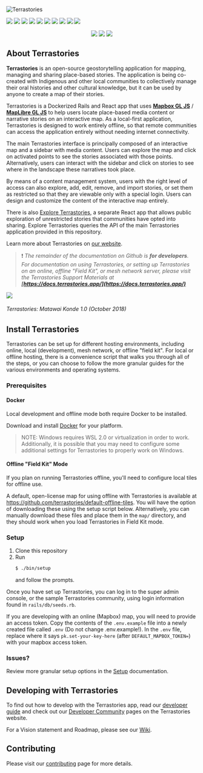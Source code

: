 ![Terrastories](documentation/logo.png)

<p>
<a href="https://github.com/terrastories/terrastories/graphs/contributors" alt="Contributors"> <img src="https://img.shields.io/github/contributors/terrastories/terrastories?logo=github" /></a>
<a href="https://github.com/terrastories/terrastories/issues" alt="Contributors"> <img src="https://img.shields.io/github/issues-closed/terrastories/terrastories?logo=github" /></a>
<a href="https://github.com/terrastories/terrastories/search" alt="Languages"><img src="https://img.shields.io/github/languages/count/terrastories/terrastories?logo=github" /></a>
<a href="https://github.com/terrastories/terrastories/search" alt="Languages"><img src="https://img.shields.io/github/languages/top/terrastories/terrastories?logo=github" /></a>
<a href="https://github.com/terrastories/terrastories/ alt="Size"><img src="https://img.shields.io/github/repo-size/terrastories/terrastories?logo=github" /></a>
<a href="https://github.com/terrastories/terrastories/pulls" alt="Pull Requests"><img src="https://img.shields.io/github/issues-pr-closed-raw/terrastories/terrastories?logo=github" /></a>
<a href="https://github.com/terrastories/terrastories/ alt="LICENSE"><img src="https://badgen.net/github/license/terrastories/terrastories?icon=github&color=green" /></a>
<a href="https://github.com/badges/shields/pulse" alt="Activity"><img src="https://img.shields.io/github/commit-activity/m/terrastories/terrastories?logo=github" /></a>
<a href="https://github.com/terrastories/terrastories/commits/main" alt="Last Commit"><img src="https://img.shields.io/github/last-commit/terrastories/terrastories?logo=github" /></a>
<a href="https://github.com/terrastories/terrastories/commits/main" alt="Total Commits"><img src="https://badgen.net/github/commits/terrastories/terrastories/main?icon=github&color=green" /></a>
</p>

<p align="center">
<a href="https://github.com/terrastories/terrastories/" alt="Stars"><img src="https://img.shields.io/github/stars/terrastories/terrastories?style=social" /></a>
<a href="https://github.com/terrastories/terrastories/" alt="Forks"><img src="https://img.shields.io/github/forks/terrastories/terrastories?style=social" /></a>
<a href="https://github.com/terrastories/terrastories/" alt="Watchers"><img src="https://img.shields.io/github/watchers/terrastories/terrastories?style=social" /></a>
</p>

## About Terrastories

**Terrastories** is an open-source geostorytelling application for mapping, managing and sharing place-based stories. The application is being co-created with Indigenous and other local communities to collectively manage their oral histories and other cultural knowledge, but it can be used by anyone to create a map of their stories.

Terrastories is a Dockerized Rails and React app that uses [**Mapbox GL JS**](https://mapbox.com) / [**MapLibre GL JS**](https://maplibre.com/) to help users locate place-based media content or narrative stories on an interactive map. As a local-first application, Terrastories is designed to work entirely offline, so that remote communities can access the application entirely without needing internet connectivity.

The main Terrastories interface is principally composed of an interactive map and a sidebar with media content. Users can explore the map and click on activated points to see the stories associated with those points. Alternatively, users can interact with the sidebar and click on stories to see where in the landscape these narratives took place. 

By means of a content management system, users with the right level of access can also explore, add, edit, remove, and import stories, or set them as restricted so that they are viewable only with a special login. Users can design and customize the content of the interactive map entirely.

There is also [Explore Terrastories](https://github.com/terrastories/explore-terrastories), a separate React app that allows public exploration of unrestricted stories that communities have opted into sharing. Explore Terrastories queries the API of the main Terrastories application provided in this repository.

Learn more about Terrastories on [our website](https://terrastories.app/). 

> ❗️ *The remainder of the documentation on Github is **for developers**. For documentation on using Terrastories, or setting up Terrastories on an online, offline "Field Kit", or mesh network server, please visit the Terrastories Support Materials at **[https://docs.terrastories.app/](https://docs.terrastories.app/)***

![](documentation/terrastories.gif)
###### *Terrastories: Matawai Konde 1.0 (October 2018)*

## Install Terrastories

Terrastories can be set up for different hosting environments, including online, local (development), mesh network, or offline "field kit". For local or offline hosting, there is a convenience script that walks you through all of the steps, or you can choose to follow the more granular guides for the various environments and operating systems.

### Prerequisites

#### Docker
Local development and offline mode both require Docker to be installed.

Download and install [Docker](https://www.docker.com/products/docker-desktop/) for your platform.

> NOTE: Windows requires WSL 2.0 or virtualization in order to work. Additionally, it is possible that you may need to configure some additional settings for Terrastories to properly work on Windows.

#### Offline "Field Kit" Mode

If you plan on running Terrastories offline, you'll need to configure local tiles for offline use.

A default, open-license map for using offline with Terrastories is available at https://github.com/terrastories/default-offline-tiles. You will have the option of downloading these using the setup script below. Alternatively, you can manually download these files and place them in the `map/` directory, and they should work when you load Terrastories in Field Kit mode.

### Setup

1. Clone this repository
1. Run
   ```sh
   $ ./bin/setup
   ```
   and follow the prompts.

Once you have set up Terrastories, you can log in to the super admin console, or the sample Terrastories community, using login information found in `rails/db/seeds.rb`.

If you are developing with an online (Mapbox) map, you will need to provide an access token. Copy the contents of the `.env.example` file into a newly created file called `.env` (Do not change .env.example!). In the `.env` file, replace where it says `pk.set-your-key-here` (after `DEFAULT_MAPBOX_TOKEN=`) with your mapbox access token. 

### Issues?

Review more granular setup options in the [Setup](documentation/SETUP.md) documentation.
## Developing with Terrastories

To find out how to develop with the Terrastories app, read our [developer guide](documentation/DEVELOPMENT.md) and check out our [Developer Community](https://terrastories.app/community/) pages on the Terrastories website.

For a Vision statement and Roadmap, please see our [Wiki](https://github.com/Terrastories/terrastories/wiki).

## Contributing

Please visit our [contributing](CONTRIBUTING.md) page for more details.
